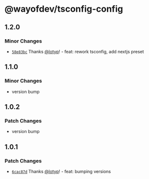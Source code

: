 # @wayofdev/tsconfig-config

## 1.2.0

### Minor Changes

- [`58e83bc`](https://github.com/wayofdev/npm-shareable-configs/commit/58e83bcb5d3fb5a8c79dc2863cb20e30054a0ab7) Thanks [@lotyp](https://github.com/lotyp)! - feat: rework tsconfig, add nextjs preset

## 1.1.0

### Minor Changes

- version bump

## 1.0.2

### Patch Changes

- version bump

## 1.0.1

### Patch Changes

- [`6cac87d`](https://github.com/wayofdev/npm-shareable-configs/commit/6cac87d55bc1488b1eee040c793d72fab12f5564) Thanks [@lotyp](https://github.com/lotyp)! - feat: bumping versions
